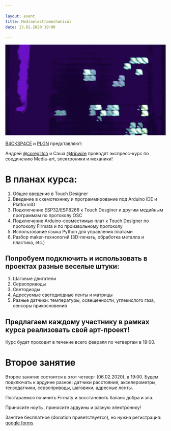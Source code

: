 ```yaml
---

layout: event
title: Mediaelectromechanical
date: 13.02.2020 19:00

---
```


![promo](/img/mediaem_promo.gif "game of life on the fluepdot. By alg & fluepke")

[B4CKSP4CE](https://0x08.in/) и [PLGN](https://www.instagram.com/plgnlab/) представляют:

Андрей [@сoreglitch](tg://resolve/?domain=сoreglitch) и Саша [@tripwire](tg://resolve/?domain=tripwire) проводят экспресс-курс по соединению Media-art, электроники и механики!

# В планах курса:

1. Общее введение в Touch Designer
2. Введение в схемотехнику и программирование под Arduino IDE и PlatformIO
3. Подключение ESP32/ESP8266 к Touch Desginer и другим медийным программам по протоколу OSC
4. Подключение Arduino-совместимых плат к Touch Designer по протоколу Firmata и по произвольному протоколу
5. Использование языка Python для управления платами
6. Разбор maker-технологий (3D-печать, обработка металла и пластика, etc.)

## Попробуем подключить и использовать в проектах разные веселые штуки:

1. Шаговые двигатели
2. Сервоприводы
3. Светодиоды
4. Адресуемые светодиодные ленты и матрицы
5. Разные датчики: температуры, освещенности, углекислого газа, сенсоры прикосновений

## Предлагаем каждому участнику в рамках курса реализовать свой арт-проект!

Курс будет проходит в течение всего февраля по четвергам в 19:00.

# Второе занятие

Второе занятие состоится в этот четверг (06.02.2020), в 19:00. Будем подключать к ардуине разное: датчики расстояния, акселерометры, тензодатчики, сервоприводы, шаговики, адресные ленты.

Постараемся починить Firmatу и восстановить баланс добра и зла.

Приносите ноуты, приносите ардуины и разную электронику!

Занятие бесплатное (donation приветствуется), но нужна регистрация: [google forms](https://docs.google.com/forms/d/e/1FAIpQLSfb59Y_82zNauRzi1vjB93iL28g25ESkzabjNIGuQ9_JnO75Q/viewform)
